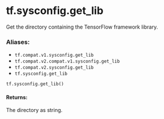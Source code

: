 <div itemscope itemtype="http://developers.google.com/ReferenceObject">
<meta itemprop="name" content="tf.sysconfig.get_lib" />
<meta itemprop="path" content="Stable" />
</div>

# tf.sysconfig.get_lib

Get the directory containing the TensorFlow framework library.

### Aliases:

* `tf.compat.v1.sysconfig.get_lib`
* `tf.compat.v2.compat.v1.sysconfig.get_lib`
* `tf.compat.v2.sysconfig.get_lib`
* `tf.sysconfig.get_lib`

``` python
tf.sysconfig.get_lib()
```

<!-- Placeholder for "Used in" -->


#### Returns:

The directory as string.

